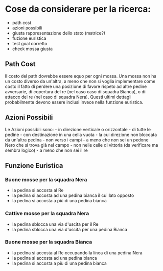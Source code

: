 
# Cose da considerare per la ricerca:
  - path cost
  - azioni possibili
  - giusta rappresentazione dello stato (matrice?)
  - fuzione euristica
  - test goal corretto
  - check mossa giusta


## Path Cost
Il costo del path dovrebbe essere equo per ogni mossa. Una mossa non ha un costo diverso da un'altra, a meno che non si voglia implementare come costo il fatto di perdere una posizione di favore rispeto ad altre pedine avversarie, di copertura del re (nel caso caso di squadra Bianca), o di attacco del re (nel caso di squadra Nera). Questi ultimi dettagli probabilmente devono essere inclusi invece nella funzione euristica.

## Azioni Possibili
Le Azioni possibili sono:
    - in direzione verticale o orizzontale
    - di tutte le pedine
        - con destinazione in una cella vuota
        - la cui direzione non bloccata da un'altra pedina
    - non verso i campi
        - a meno che non sei un pedone Nero che si trova già nel campo
    - non nelle celle di vittoria   (da verificare ma sembra logico)
        - a meno che non sei il re

## Funzione Euristica
### Buone mosse per la squadra Nera
- la pedina si accosta al Re
- la pedina si accosta ad una pedina bianca il cui lato opposto
- la pedina si accosta a più di una pedina bianca

### Cattive mosse per la squadra Nera
- la pedina sblocca una via d'uscita per il Re
- la pedina sblocca una via d'uscita per una pedina Bianca

### Buone mosse per la squadra Bianca
- la pedina si accosta al Re occupando la linea di una pedina Nera
- la pedina si accosta ad una pedina bianca
- la pedina si accosta a più di una pedina bianca
